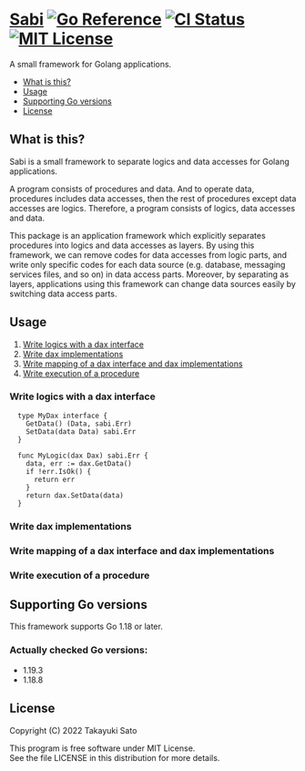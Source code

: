 # [Sabi][repo-url] [![Go Reference][pkg-dev-img]][pkg-dev-url] [![CI Status][ci-img]][ci-url] [![MIT License][mit-img]][mit-url]

A small framework for Golang applications.

- [What is this?](#what-is-this)
- [Usage](#usage)
- [Supporting Go versions](#support-go-versions)
- [License](#license)

<a name="what-is-this"></a>
## What is this?

Sabi is a small framework to separate logics and data accesses for Golang applications.

A program consists of procedures and data.
And to operate data, procedures includes data accesses, then the rest of procedures except data accesses are logics.
Therefore, a program consists of logics, data accesses and data.

This package is an application framework which explicitly separates procedures into logics and data accesses as layers.
By using this framework, we can remove codes for data accesses from logic parts, and write only specific codes for each data source (e.g. database, messaging services files, and so on)  in data access  parts. 
Moreover, by separating as layers, applications using this framework can change data sources easily by switching data access parts.

<a name="usage"></a>
## Usage

1. [Write logics with a dax interface](#write_logic)
2. [Write dax implementations](#write_dax)
3. [Write mapping of a dax interface and dax implementations](#write_mapping)
4. [Write execution of a procedure](#write_procedure)

<a name="write_logic"></a>
### Write logics with a dax interface

```
  type MyDax interface {
    GetData() (Data, sabi.Err)
    SetData(data Data) sabi.Err
  }

  func MyLogic(dax Dax) sabi.Err {
    data, err := dax.GetData()
    if !err.IsOk() {
      return err
    }
    return dax.SetData(data)
  }
```

<a name="write_dax"></a>
### Write dax implementations

<a name="write_mapping"></a>
### Write mapping of a dax interface and dax implementations

<a name="write_procedure"></a>
### Write execution of a procedure


<a name="support-go-versions"></a>
## Supporting Go versions

This framework supports Go 1.18 or later.

### Actually checked Go versions:

- 1.19.3
- 1.18.8

<a name="license"></a>
## License

Copyright (C) 2022 Takayuki Sato

This program is free software under MIT License.<br>
See the file LICENSE in this distribution for more details.


[repo-url]: https://github.com/sttk-go/sabi
[pkg-dev-img]: https://pkg.go.dev/badge/github.com/sttk-go/sabi.svg
[pkg-dev-url]: https://pkg.go.dev/github.com/sttk-go/sabi
[ci-img]: https://github.com/sttk-go/sabi/actions/workflows/go.yml/badge.svg?branch=main
[ci-url]: https://github.com/sttk-go/sabi/actions
[mit-img]: https://img.shields.io/badge/license-MIT-green.svg
[mit-url]: https://opensource.org/licenses/MIT

